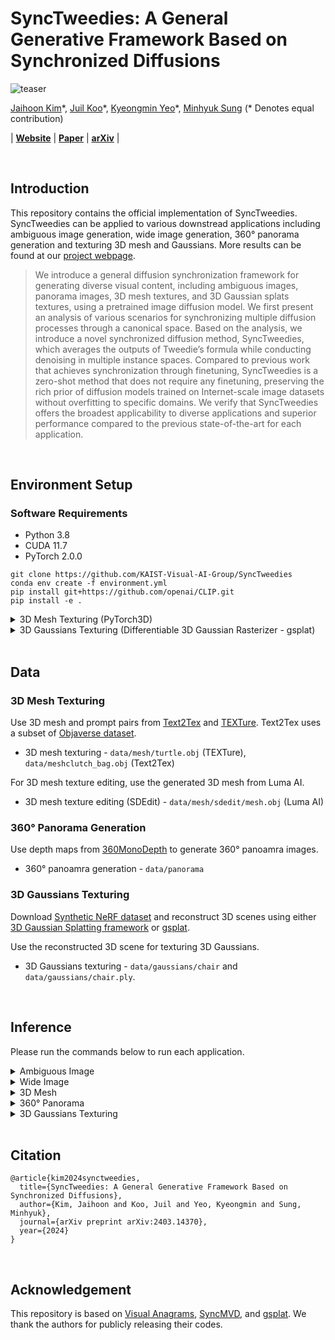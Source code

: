 # SyncTweedies: A General Generative Framework Based on Synchronized Diffusions

![teaser](assets/teaser.png)

[Jaihoon Kim](https://jh27kim.github.io/)\*, [Juil Koo](https://63days.github.io/)\*, [Kyeongmin Yeo]()\*, [Minhyuk Sung](https://mhsung.github.io/) (* Denotes equal contribution)

| [**Website**](https://synctweedies.github.io/) | [**Paper**](https://synctweedies.github.io/static//synctweedies.pdf) | [**arXiv**](https://arxiv.org/abs/2403.14370) |

<br />

## Introduction
This repository contains the official implementation of SyncTweedies. SyncTweedies can be applied to various downstread applications including ambiguous image generation, wide image generation, 360&deg; panorama generation and texturing 3D mesh and Gaussians. More results can be found at our [project webpage](https://synctweedies.github.io/). 

> We introduce a general diffusion synchronization framework for generating diverse visual content, including ambiguous images, panorama images, 3D mesh
textures, and 3D Gaussian splats textures, using a pretrained image diffusion
model. We first present an analysis of various scenarios for synchronizing multiple diffusion processes through a canonical space. Based on the analysis, we
introduce a novel synchronized diffusion method, SyncTweedies, which averages the outputs of Tweedie’s formula while conducting denoising in multiple
instance spaces. Compared to previous work that achieves synchronization through
finetuning, SyncTweedies is a zero-shot method that does not require any finetuning, preserving the rich prior of diffusion models trained on Internet-scale image
datasets without overfitting to specific domains. We verify that SyncTweedies
offers the broadest applicability to diverse applications and superior performance
compared to the previous state-of-the-art for each application.

<br />

## Environment Setup 
### Software Requirements
- Python 3.8 
- CUDA 11.7
- PyTorch 2.0.0 

```
git clone https://github.com/KAIST-Visual-AI-Group/SyncTweedies
conda env create -f environment.yml
pip install git+https://github.com/openai/CLIP.git
pip install -e .
```

<details>
<summary>3D Mesh Texturing (PyTorch3D) </summary>

```
pip install --no-index --no-cache-dir pytorch3d -f https://dl.fbaipublicfiles.com/pytorch3d/packaging/wheels/py38_cu117_pyt200/download.html
```

</details>

<details>
  <summary>3D Gaussians Texturing (Differentiable 3D Gaussian Rasterizer - gsplat) </summary>

  ```
  cd synctweedies/renderer/gaussian/gsplat
  python setup.py install
  pip install .
  ```

</details>

<br />

## Data
### 3D Mesh Texturing
Use 3D mesh and prompt pairs from [Text2Tex](https://arxiv.org/abs/2303.11396) and [TEXTure](https://arxiv.org/abs/2302.01721). 
Text2Tex uses a subset of [Objaverse dataset](https://objaverse.allenai.org/).
* 3D mesh texturing - `data/mesh/turtle.obj` (TEXTure), `data/meshclutch_bag.obj` (Text2Tex)

For 3D mesh texture editing, use the generated 3D mesh from Luma AI. 
* 3D mesh texture editing (SDEdit) - `data/mesh/sdedit/mesh.obj` (Luma AI)

### 360&deg; Panorama Generation
Use depth maps from [360MonoDepth](https://manurare.github.io/360monodepth/) to generate 360&deg; panoamra images.
* 360&deg; panoamra generation - `data/panorama`

### 3D Gaussians Texturing
Download [Synthetic NeRF dataset](https://www.matthewtancik.com/nerf) and reconstruct 3D scenes using either [3D Gaussian Splatting framework](https://github.com/graphdeco-inria/gaussian-splatting) or [gsplat](https://github.com/nerfstudio-project/gsplat). 

Use the reconstructed 3D scene for texturing 3D Gaussians.
* 3D Gaussians texturing - `data/gaussians/chair` and `data/gaussians/chair.ply`.

<br />

## Inference 
Please run the commands below to run each application. 

<details>
  <summary>Ambiguous Image</summary>
  
  <br />
  
  **1-to-1 Projection**
  
  ```python main.py --app ambiguous_image --case_num 2 --tag ambiguous_image --save_dir_now```
  
  **1-to-n Projection**
    
 ```python main.py --app ambiguous_image --case_num 2 --tag ambiguous_image --save_dir_now --views_names identity inner_rotate```

  **n-to-1 Projection**
 
  ```python main.py --app ambiguous_image --case_num 2 --tag ambiguous_image --save_dir_now --optimize_inverse_mapping```

  **--prompts** <br /><br />
  Text prompts to guide the generation process. (Provide a prompt per view)

  **--save_top_dir** <br /><br />
  Directory to save intermediate/final outputs.

  **--tag** <br /><br />
  Tag output directory.

  **--save_dir_now** <br /><br />
  Save output directory with current time.

  **--case_num** <br /><br />
  Denoising case num. Refer to the main paper for other cases. (Case 2 - SyncTweedies)

  **--seed** <br /><br />
  Random seed.

  **--views_names** <br /><br />
  View transformation to each denoising process. 

  **--rotate_angle** <br /><br />
  Rotation angle for rotation transformations.

  **--initialize_xt_from_zt** <br /><br />
  Initialize the initial random noise by projecting from the canonical space. 

  **--optimize_inverse_mapping** <br /><br />
  Use optimization for projection operation. (n-to-1 projection)
  
</details>

<details>
  <summary>Wide Image</summary>
  
  <br />

  ```
  python main.py --app wide_image --prompt "A photo of a mountain range at twilight" --save_top_dir ./output --save_dir_now --tag wide_image --case_num 2 --seed 0 --sampling_method ddim --num_inference_steps 50 --panorama_height 512 --panorama_width 3072 --mvd_end 1.0 --initialize_xt_from_zt 
  ```

  **--prompts** <br /><br />
  Text prompts to guide the generation process.

  **--save_top_dir** <br /><br />
  Directory to save intermediate/final outputs.

  **--tag** <br /><br />
  Tag output directory.

  **--save_dir_now** <br /><br />
  Save output directory with current time.

  **--case_num** <br /><br />
  Denoising case num. Refer to the main paper for other cases. (Case 2 - SyncTweedies)

  **--seed** <br /><br />
  Random seed.

  **--sampling_method** <br /><br />
  Denoising sampling method.

  **--num_inference_steps** <br /><br />
  Number of sampling steps.

  **--panorama_height** <br /><br />
  The height of the image to generate.

  **--panorama_width** <br /><br />
  The width of the image to generate.

  **--mvd_end** <br /><br />
  Step to stop the synchronization. (1.0 - Synchronize all timesteps, 0.0 - No synchronizaiton)

  **--initialize_xt_from_zt** <br /><br />
  Initialize the initial random noise by projecting from the canonical space. 
  
</details>

<details>
  <summary>3D Mesh</summary>
  
  <br />

  ```
  python main.py --app mesh --prompt "A hand carved wood turtle" --save_top_dir ./output --tag mesh  --save_dir_now --case_num 2 --mesh ./data/mesh/turtle.obj --seed 0 --sampling_method ddim --initialize_xt_from_zt
  ```

  **--prompts** <br /><br />
  Text prompts to guide the generation process.

  **--save_top_dir** <br /><br />
  Directory to save intermediate/final outputs.

  **--tag** <br /><br />
  Tag output directory.

  **--save_dir_now** <br /><br />
  Save output directory with current time.

  **--case_num** <br /><br />
  Denoising case num. Refer to the main paper for other cases. (Case 2 - SyncTweedies)

  **--mesh** <br /><br />
  Path to input 3D mesh. 

  **--seed** <br /><br />
  Random seed.

  **--sampling_method** <br /><br />
  Denoising sampling method.

  **--initialize_xt_from_zt** <br /><br />
  Initialize the initial random noise by projecting from the canonical space. 

  **--steps** <br /><br />
  Number of sampling steps.

  ### 3D Mesh Texture Editing 

  ```
  python main.py --app mesh --prompt "lantern" --save_top_dir ./output --tag mesh  --save_dir_now --case_num 2 --mesh ./data/mesh/sdedit/mesh.obj --seed 0 --sampling_method ddim --initialize_xt_from_zt --sdedit --sdedit_prompt "A Chinese style lantern" --sdedit_timestep 0.2
  ```

  **--sdedit** <br /><br />
  Editing 3D mesh texture.

  **--sdedit_prompt** <br /><br />
  Target editing prompt. This overrides the original prompt. 

  **--sdedit_timestep** <br /><br />
  Timestep to add noise. (1.0 - x_0, 0.0 - x_T)
  
  
</details>

<details>
  <summary>360&deg; Panorama</summary>

  <br />

  ```
  python main.py --app panorama --tag panorama --save_top_dir ./output --save_dir_now --prompt "An old looking library" --depth_data_path ./data/panorama/cf726b6c0144425282245b34fc4efdca_depth.dpt --case_num 2 --average_rgb --initialize_xt_from_zt --model controlnet
  ```

  **--prompts** <br /><br />
  Text prompts to guide the generation process.

  **--save_top_dir** <br /><br />
  Directory to save intermediate/final outputs.

  **--tag** <br /><br />
  Tag output directory.

  **--save_dir_now** <br /><br />
  Save output directory with current time.

  **--depth_data_path** <br /><br />
  Path to depth map image. 

  **--case_num** <br /><br />
  Denoising case num. Refer to the main paper for other cases. (Case 2 - SyncTweedies)

  **--mesh** <br /><br />
  Path to input 3D mesh. 

  **--seed** <br /><br />
  Random seed.

  **--sampling_method** <br /><br />
  Denoising sampling method.

  **--initialize_xt_from_zt** <br /><br />
  Initialize the initial random noise by projecting from the canonical space. 

  **--steps** <br /><br />
  Number of sampling steps.

  **--canonical_rgb_h** <br /><br />
  Resolution (height) of the RGB canonical space.

  **--canonical_rgb_w** <br /><br />
  Resolution (width) of the RGB canonical space.

  **--canonical_latent_h** <br /><br />
  Resolution (width) of the latent canonical space.

  **--canonical_latent_w** <br /><br />
  Resolution (width) of the latent canonical space.

  **--instance_latent_size** <br /><br />
  Resolution of the latent instance space.

  **--instance_rgb_size** <br /><br />
  Resolution of the RGB instance space.

  **--theta_range** <br /><br />
  Azimuthal range (0-360)

  **--theta_interval** <br /><br />
  Interval of the azimuth. 

  **--FOV** <br /><br />
  Resolution of the RGB instance space.

  **--average_rgb** <br /><br />
  Perform averaging in the RGB domain (Only valid for Case 2 and Case 5).
  
  
</details>

<details>
  <summary>3D Gaussians Texturing</summary>

  <br />

  ```
  python main.py --app gs --tag gs --save_dir_now --save_top_dir ./output --prompt "A photo of majestic red throne, adorned with gold accents" --source_path ./data/gaussians/chair --plyfile ./data/gaussians/chair.ply --dataset_type blender --case_num 2 --zt_init --force_clean_composition 
  ```

  **--prompts** <br /><br />
  Text prompts to guide the generation process.

  **--save_top_dir** <br /><br />
  Directory to save intermediate/final outputs.

  **--tag** <br /><br />
  Tag output directory.

  **--save_dir_now** <br /><br />
  Save output directory with current time.

  **--case_num** <br /><br />
  Denoising case num. Refer to the main paper for other cases. (Case 2 - SyncTweedies)

  **--source_path** <br /><br />
  Path to input dataset (Refer to 3D Gaussian Splatting repo for data format).

  **--plyfile** <br /><br />
  Path to 3D Gaussians model plyfile.

  **--dataset_type** <br /><br />
  Input dataset type {colmap, blender}. 

  **--zt_init** <br /><br />
  Initialize the initial random noise by projecting from the canonical space. 

  **--no-antialiased** <br /><br />
  Used for 3D scenes trained with 3D Gaussian Splatting framework. Do not provide this option when using 3D scenes reconstructed with gsplat.
  
  
  
</details>

<br />

## Citation
```
@article{kim2024synctweedies,
  title={SyncTweedies: A General Generative Framework Based on Synchronized Diffusions},
  author={Kim, Jaihoon and Koo, Juil and Yeo, Kyeongmin and Sung, Minhyuk},
  journal={arXiv preprint arXiv:2403.14370},
  year={2024}
}
```

<br />

## Acknowledgement 
This repository is based on [Visual Anagrams](https://github.com/dangeng/visual_anagrams), [SyncMVD](https://github.com/LIU-Yuxin/SyncMVD), and [gsplat](https://github.com/nerfstudio-project/gsplat). We thank the authors for publicly releasing their codes.
